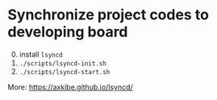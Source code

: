 # Synchronize project codes to developing board

0. install `lsyncd`
1. `./scripts/lsyncd-init.sh`
2. `./scripts/lsyncd-start.sh`

More: <https://axkibe.github.io/lsyncd/>
